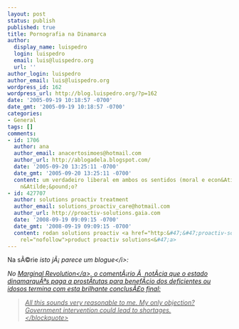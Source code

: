 ```yaml
---
layout: post
status: publish
published: true
title: Pornografia na Dinamarca
author:
  display_name: luispedro
  login: luispedro
  email: luis@luispedro.org
  url: ''
author_login: luispedro
author_email: luis@luispedro.org
wordpress_id: 162
wordpress_url: http://blog.luispedro.org/?p=162
date: '2005-09-19 10:18:57 -0700'
date_gmt: '2005-09-19 10:18:57 -0700'
categories:
- General
tags: []
comments:
- id: 1706
  author: ana
  author_email: anacertosimoes@hotmail.com
  author_url: http://ablogadela.blogspot.com/
  date: '2005-09-20 13:25:11 -0700'
  date_gmt: '2005-09-20 13:25:11 -0700'
  content: um verdadeiro liberal em ambos os sentidos (moral e econ&Atilde;&sup3;mico),
    n&Atilde;&pound;o?
- id: 427707
  author: solutions proactiv treatment
  author_email: solutions_proactiv_care@hotmail.com
  author_url: http://proactiv-solutions.gaia.com
  date: '2008-09-19 09:09:15 -0700'
  date_gmt: '2008-09-19 09:09:15 -0700'
  content: rodan solutions proactiv <a href="http:&#47;&#47;proactiv-solutions.gaia.com"
    rel="nofollow">product proactiv solutions<&#47;a>
---
```

<p>Na s&Atilde;&copy;rie <i>isto j&Atilde;&iexcl; parece um blogue<&#47;i>:</p>
<p>No <a href="http:&#47;&#47;www.marginalrevolution.com&#47;marginalrevolution&#47;2005&#47;09&#47;sexual_healing.html">Marginal Revolution<&#47;a>, o coment&Atilde;&iexcl;rio &Atilde;&nbsp; not&Atilde;&shy;cia que o estado dinamarqu&Atilde;&ordf;s paga a prost&Atilde;&shy;tutas para benef&Atilde;&shy;cio dos deficientes ou idosos termina com esta brilhante conclus&Atilde;&pound;o final:</p>
<blockquote><p>
All this sounds very reasonable to me.  My only objection?  Government intervention could lead to shortages.<br />
<&#47;blockquote></p>
